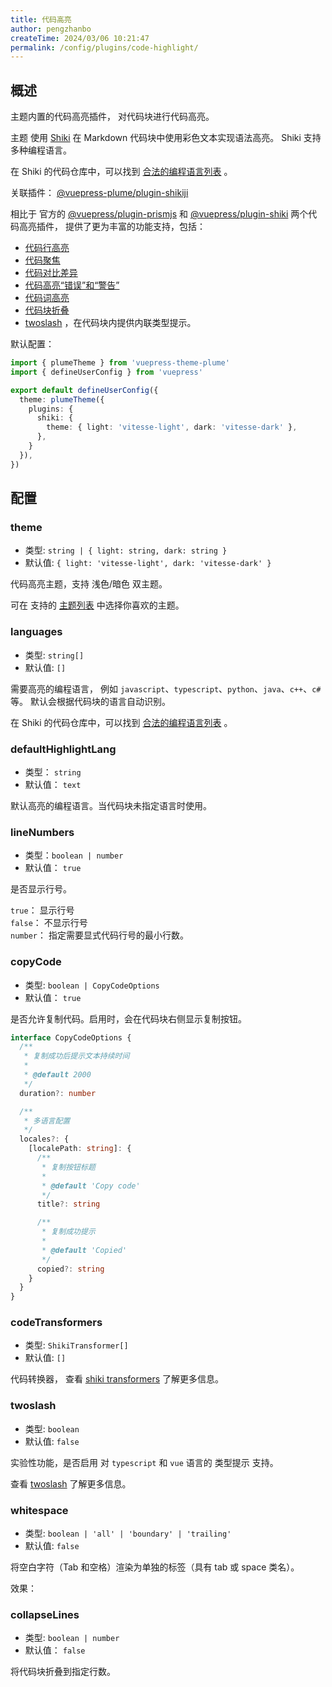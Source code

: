 ```yaml
---
title: 代码高亮
author: pengzhanbo
createTime: 2024/03/06 10:21:47
permalink: /config/plugins/code-highlight/
---
```


## 概述

主题内置的代码高亮插件， 对代码块进行代码高亮。

主题 使用 [Shiki](https://github.com/shikijs/shiki) 在 Markdown 代码块中使用彩色文本实现语法高亮。
Shiki 支持多种编程语言。

在 Shiki 的代码仓库中，可以找到 [合法的编程语言列表](https://shiki.style/languages) 。

关联插件： [@vuepress-plume/plugin-shikiji](https://github.com/pengzhanbo/vuepress-theme-plume/tree/main/plugins/plugin-shikiji)

相比于 官方的 [@vuepress/plugin-prismjs](https://ecosystem.vuejs.press/zh/plugins/prismjs.html) 和
[@vuepress/plugin-shiki](https://ecosystem.vuejs.press/zh/plugins/shiki.html) 两个代码高亮插件，
提供了更为丰富的功能支持，包括：

- [代码行高亮](../../guide/代码/特性支持.md#在代码块中实现行高亮)
- [代码聚焦](../../guide/代码/特性支持.md#代码块中聚焦)
- [代码对比差异](../../guide/代码/特性支持.md#代码块中的颜色差异)
- [代码高亮“错误”和“警告”](../../guide/代码/特性支持.md#高亮-错误-和-警告)
- [代码词高亮](../../guide/代码/特性支持.md#代码块中-词高亮)
- [代码块折叠](../../guide/代码/特性支持.md#折叠代码块)
- [twoslash](../../guide/代码/twoslash.md#twoslash) ，在代码块内提供内联类型提示。

默认配置：

```ts
import { plumeTheme } from 'vuepress-theme-plume'
import { defineUserConfig } from 'vuepress'

export default defineUserConfig({
  theme: plumeTheme({
    plugins: {
      shiki: {
        theme: { light: 'vitesse-light', dark: 'vitesse-dark' },
      },
    }
  }),
})
```

## 配置

### theme

- 类型: `string | { light: string, dark: string }`
- 默认值: `{ light: 'vitesse-light', dark: 'vitesse-dark' }`

代码高亮主题，支持 浅色/暗色 双主题。

可在 支持的 [主题列表](https://shiki.style/themes) 中选择你喜欢的主题。

### languages

- 类型: `string[]`
- 默认值: `[]`

需要高亮的编程语言， 例如 `javascript`、`typescript`、`python`、`java`、`c++`、`c#`等。
默认会根据代码块的语言自动识别。

在 Shiki 的代码仓库中，可以找到 [合法的编程语言列表](https://shiki.style/languages) 。

### defaultHighlightLang

- 类型： `string`
- 默认值： `text`

默认高亮的编程语言。当代码块未指定语言时使用。

### lineNumbers

- 类型：`boolean | number`
- 默认值： `true`

是否显示行号。

`true`： 显示行号\
`false`： 不显示行号\
`number`： 指定需要显式代码行号的最小行数。

### copyCode

- 类型: `boolean | CopyCodeOptions`
- 默认值： `true`

是否允许复制代码。启用时，会在代码块右侧显示复制按钮。

```ts
interface CopyCodeOptions {
  /**
   * 复制成功后提示文本持续时间
   *
   * @default 2000
   */
  duration?: number

  /**
   * 多语言配置
   */
  locales?: {
    [localePath: string]: {
      /**
       * 复制按钮标题
       *
       * @default 'Copy code'
       */
      title?: string

      /**
       * 复制成功提示
       *
       * @default 'Copied'
       */
      copied?: string
    }
  }
}
```

### codeTransformers

- 类型: `ShikiTransformer[]`
- 默认值: `[]`

代码转换器， 查看 [shiki transformers](https://shiki.style/guide/transformers) 了解更多信息。

### twoslash <Badge type="tip" text="实验性" />

- 类型: `boolean`
- 默认值: `false`

实验性功能，是否启用 对 `typescript` 和 `vue` 语言的 类型提示 支持。

查看 [twoslash](/guide/markdown/experiment/#twoslash) 了解更多信息。

### whitespace

- 类型: `boolean | 'all' | 'boundary' | 'trailing'`
- 默认值: `false`

将空白字符（Tab 和空格）渲染为单独的标签（具有 tab 或 space 类名）。

效果：

<!-- @include: ../../snippet/whitespace.snippet.md{18-24} -->

### collapseLines

- 类型: `boolean | number`
- 默认值： `false`

将代码块折叠到指定行数。
